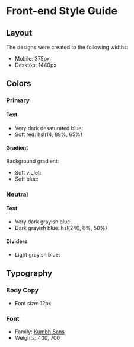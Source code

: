 # Front-end Style Guide

## Layout

The designs were created to the following widths:

- Mobile: 375px
- Desktop: 1440px

## Colors

### Primary

#### Text

- Very dark desaturated blue: 
- Soft red: hsl(14, 88%, 65%)

#### Gradient

Background gradient:

- Soft violet: 
- Soft blue: 

### Neutral

#### Text

- Very dark grayish blue: 
- Dark grayish blue: hsl(240, 6%, 50%)

#### Dividers

- Light grayish blue: 

## Typography

### Body Copy

- Font size: 12px

### Font

- Family: [Kumbh Sans](https://fonts.google.com/specimen/Kumbh+Sans)
- Weights: 400, 700
